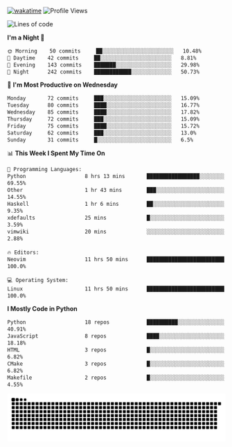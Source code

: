 [![wakatime](https://wakatime.com/badge/user/b920b284-3cde-4cd4-b72e-f7f22d050b16.svg)](https://wakatime.com/@b920b284-3cde-4cd4-b72e-f7f22d050b16)
![Profile Views](http://img.shields.io/badge/Profile%20Views-4586-blue)
<!--START_SECTION:waka-->
![Lines of code](https://img.shields.io/badge/From%20Hello%20World%20I%27ve%20Written--288%20Thousand%20lines%20of%20code-blue)

**I'm a Night 🦉** 

```text
🌞 Morning    50 commits     ██░░░░░░░░░░░░░░░░░░░░░░░   10.48% 
🌆 Daytime    42 commits     ██░░░░░░░░░░░░░░░░░░░░░░░   8.81% 
🌃 Evening    143 commits    ███████░░░░░░░░░░░░░░░░░░   29.98% 
🌙 Night      242 commits    ████████████░░░░░░░░░░░░░   50.73%

```
📅 **I'm Most Productive on Wednesday** 

```text
Monday       72 commits     ███░░░░░░░░░░░░░░░░░░░░░░   15.09% 
Tuesday      80 commits     ████░░░░░░░░░░░░░░░░░░░░░   16.77% 
Wednesday    85 commits     ████░░░░░░░░░░░░░░░░░░░░░   17.82% 
Thursday     72 commits     ███░░░░░░░░░░░░░░░░░░░░░░   15.09% 
Friday       75 commits     ████░░░░░░░░░░░░░░░░░░░░░   15.72% 
Saturday     62 commits     ███░░░░░░░░░░░░░░░░░░░░░░   13.0% 
Sunday       31 commits     █░░░░░░░░░░░░░░░░░░░░░░░░   6.5%

```


📊 **This Week I Spent My Time On** 

```text
💬 Programming Languages: 
Python                   8 hrs 13 mins       █████████████████░░░░░░░░   69.55% 
Other                    1 hr 43 mins        ███░░░░░░░░░░░░░░░░░░░░░░   14.55% 
Haskell                  1 hr 6 mins         ██░░░░░░░░░░░░░░░░░░░░░░░   9.35% 
xdefaults                25 mins             █░░░░░░░░░░░░░░░░░░░░░░░░   3.59% 
vimwiki                  20 mins             ░░░░░░░░░░░░░░░░░░░░░░░░░   2.88%

🔥 Editors: 
Neovim                   11 hrs 50 mins      █████████████████████████   100.0%

💻 Operating System: 
Linux                    11 hrs 50 mins      █████████████████████████   100.0%

```

**I Mostly Code in Python** 

```text
Python                   18 repos            ██████████░░░░░░░░░░░░░░░   40.91% 
JavaScript               8 repos             ████░░░░░░░░░░░░░░░░░░░░░   18.18% 
HTML                     3 repos             █░░░░░░░░░░░░░░░░░░░░░░░░   6.82% 
CMake                    3 repos             █░░░░░░░░░░░░░░░░░░░░░░░░   6.82% 
Makefile                 2 repos             █░░░░░░░░░░░░░░░░░░░░░░░░   4.55%

```



<!--END_SECTION:waka-->
![Snake animation](https://raw.githubusercontent.com/timmypidashev/timmypidashev/main/commits.svg)
